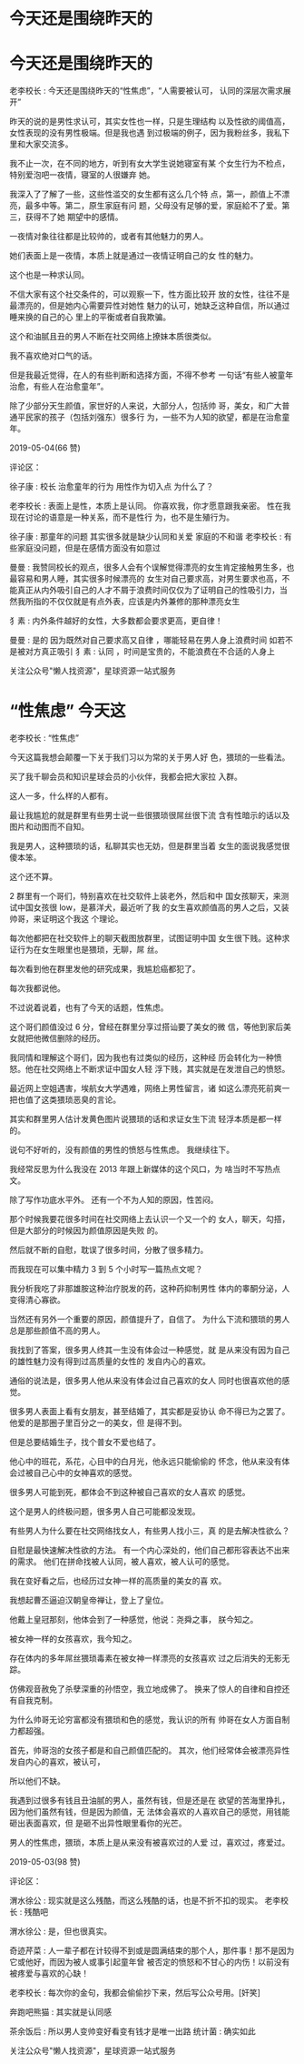 # 今天还是围绕昨天的

# 今天还是围绕昨天的

老李校长 : 今天还是围绕昨天的“性焦虑”，“人需要被认可， 认同的深层次需求展开”

昨天的说的是男性求认可，其实女性也一样，只是生理结构 以及性欲的阈值高，女性表现的没有男性极端。但是我也遇 到过极端的例子，因为我粉丝多，我私下里和大家交流多。

我不止一次，在不同的地方，听到有女大学生说她寝室有某 个女生行为不检点，特别爱泡吧一夜情，寝室的人很嫌弃 她。

我深入了了解了一些，这些性滥交的女生都有这么几个特 点，第一，颜值上不漂亮，最多中等。第二，原生家庭有问 题，父母没有足够的爱，家庭給不了爱。第三，获得不了她 期望中的感情。

一夜情对象往往都是比较帅的，或者有其他魅力的男人。

她们表面上是一夜情，本质上就是通过一夜情证明自己的女 性的魅力。

这个也是一种求认同。

不信大家有这个社交条件的，可以观察一下，性方面比较开 放的女性，往往不是最漂亮的，但是她内心需要异性对她性 魅力的认可，她缺乏这种自信，所以通过睡来换的自己的心 里上的平衡或者自我欺骗。

这个和油腻且丑的男人不断在社交网络上撩妹本质很类似。

我不喜欢绝对口气的话。

但是我最近觉得，在人的有些判断和选择方面，不得不参考 一句话“有些人被童年治愈，有些人在治愈童年”。

除了少部分天生颜值，家世好的人来说，大部分人，包括帅 哥，美女，和广大普通平民家的孩子（包括刘强东）很多行 为，一些不为人知的欲望，都是在治愈童年。

2019-05-04(66 赞)

评论区：

徐子康 : 校长 治愈童年的行为 用性作为切入点 为什么了？

老李校长 : 表面上是性，本质上是认同。 你喜欢我，你才愿意跟我亲密。 性在我现在讨论的语意是一种关系，而不是性行 为，也不是生殖行为。

徐子康 : 那童年的问题 其实很多就是缺少认同和关爱 家庭的不和谐 老李校长 : 有些家庭没问题，但是在感情方面没有如意过

曼曼 : 我赞同校长的观点，很多人会有个误解觉得漂亮的女生肯定接触男生多，也最容易和男人睡，其实很多时候漂亮的 女生对自己要求高，对男生要求也高，不能真正从内外吸引自己的人才不屑于浪费时间仅仅为了证明自己的性吸引力，当 然我所指的不仅仅就是有点外表，应该是内外兼修的那种漂亮女生

犭素 : 内外条件越好的女性，大多数都会要求更高，更自律！

曼曼 : 是的 因为既然对自己要求高又自律 ，哪能轻易在男人身上浪费时间 如若不是被对方真正吸引 犭素 : 认同 ，时间是宝贵的，不能浪费在不合适的人身上

关注公众号"懒人找资源"，星球资源一站式服务

# “性焦虑” 今天这

老李校长 : “性焦虑”

今天这篇我想会颠覆一下关于我们习以为常的关于男人好 色，猥琐的一些看法。

买了我千聊会员和知识星球会员的小伙伴，我都会把大家拉 入群。

这人一多，什么样的人都有。

最让我尴尬的就是群里有些男士说一些很猥琐很屌丝很下流 含有性暗示的话以及图片和动图而不自知。

我是男人，这种猥琐的话，私聊其实也无妨，但是群里当着 女生的面说我感觉很傻本笨。

这个还不算。

2 群里有一个哥们，特别喜欢在社交软件上装老外，然后和中 国女孩聊天，来测试中国女孩很 low，是慕洋犬，最近听了我 的女生喜欢颜值高的男人之后，又装帅哥，来证明这个我这 个理论。

每次他都把在社交软件上的聊天截图放群里，试图证明中国 女生很下贱。这种求证行为在女生眼里也是猥琐，无聊，屌 丝。

每次看到他在群里发他的研究成果，我尴尬癌都犯了。

每次我都说他。

不过说着说着，也有了今天的话题，性焦虑。

这个哥们颜值没过 6 分，曾经在群里分享过搭讪要了美女的微 信，等他到家后美女就把他微信删除的经历。

我同情和理解这个哥们，因为我也有过类似的经历，这种经 历会转化为一种愤怒。他在社交网络上不断求证中国女人轻 浮下贱，其实就是在发泄自己的愤怒。

最近网上空姐遇害，埃航女大学遇难，网络上男性留言，诸 如这么漂亮死前爽一把也值了这类猥琐恶臭的言论。

其实和群里男人估计发黄色图片说猥琐的话和求证女生下流 轻浮本质是都一样的。

说句不好听的，没有颜值的男性的愤怒与性焦虑。 我继续往下。

我经常反思为什么我没在 2013 年跟上新媒体的这个风口，为 啥当时不写热点文。

除了写作功底水平外。 还有一个不为人知的原因，性苦闷。

那个时候我要花很多时间在社交网络上去认识一个又一个的 女人，聊天，勾搭，但是大部分的时候因为颜值原因是失败 的。

然后就不断的自慰，耽误了很多时间，分散了很多精力。

而我现在可以集中精力 3 到 5 个小时写一篇热点文呢？

我分析我吃了非那雄胺这种治疗脱发的药，这种药抑制男性 体内的睾酮分泌，人变得清心寡欲。

当然还有另外一个重要的原因，颜值提升了，自信了。 为什么下流和猥琐的男人总是那些颜值不高的男人。

我找到了答案，很多男人终其一生没有体会过一种感觉，就 是从来没有因为自己的雄性魅力没有得到过高质量的女性的 发自内心的喜欢。

通俗的说法是，很多男人他从来没有体会过自己喜欢的女人 同时也很喜欢他的感觉。

很多男人表面上看有女朋友，甚至结婚了，其实都是妥协认 命不得已为之罢了。他爱的是那圈子里百分之一的美女，但 是得不到。

但是总要结婚生子，找个普女不爱也结了。

他心中的班花，系花，心目中的白月光，他永远只能偷偷的 怀念，他从来没有体会过被自己心中的女神喜欢的感觉。

很多男人可能到死，都体会不到这种被自己喜欢的女人喜欢 的感觉。

这个是男人的终极问题，很多男人自己可能都没发现。

有些男人为什么要在社交网络找女人，有些男人找小三，真 的是去解决性欲么？

自慰是最快速解决性欲的方法。 有一个内心深处的，他们自己都形容表达不出来的需求。 他们在拼命找被人认同，被人喜欢，被人认可的感觉。

我在变好看之后，也经历过女神一样的高质量的美女的喜 欢。

我想起曹丕逼迫汉朝皇帝禅让，登上了皇位。

他戴上皇冠那刻，他体会到了一种感觉，他说：尧舜之事， 朕今知之。

被女神一样的女孩喜欢，我今知之。

存在体内的多年屌丝猥琐毒素在被女神一样漂亮的女孩喜欢 过之后消失的无影无踪。

仿佛观音赦免了杀孽深重的孙悟空，我立地成佛了。 换来了惊人的自律和自控还有自我克制。

为什么帅哥无论穷富都没有猥琐和色的感觉，我认识的所有 帅哥在女人方面自制力都超强。

首先，帅哥泡的女孩子都是和自己颜值匹配的。 其次，他们经常体会被漂亮异性发自内心的喜欢，被认可，

所以他们不缺。

我遇到过很多有钱且丑油腻的男人，虽然有钱，但是还是在 欲望的苦海里挣扎，因为他们虽然有钱，但是因为颜值，无 法体会喜欢的人喜欢自己的感觉，用钱能砸出表面喜欢，但 是砸不出异性眼里看你的光芒。

男人的性焦虑，猥琐，本质上是从来没有被喜欢过的人爱 过，喜欢过，疼爱过。

2019-05-03(98 赞)

评论区：

渭水徐公 : 现实就是这么残酷，而这么残酷的话，也是不折不扣的现实。 老李校长 : 残酷吧

渭水徐公 : 是，但也很真实。

奇迹芹菜 : 人一辈子都在计较得不到或是圆满结束的那个人，那件事！那不是因为它或他好，而因为被人或事引起童年曾 被否定的愤怒和不甘心的内伤！以前没有被疼爱与喜欢的心缺！

老李校长 : 每次你的金句，我都会偷偷抄下来，然后写公众号用。[奸笑]

奔跑吧熊猫 : 其实就是认同感

茶余饭后 : 所以男人变帅变好看变有钱才是唯一出路 统计菌 : 确实如此

关注公众号"懒人找资源"，星球资源一站式服务